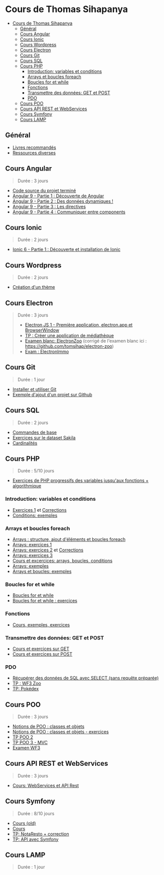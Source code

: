 # Cours de Thomas Sihapanya

- [Cours de Thomas Sihapanya](#cours-de-thomas-sihapanya)
  - [Général](#g%c3%a9n%c3%a9ral)
  - [Cours Angular](#cours-angular)
  - [Cours Ionic](#cours-ionic)
  - [Cours Wordpress](#cours-wordpress)
  - [Cours Electron](#cours-electron)
  - [Cours Git](#cours-git)
  - [Cours SQL](#cours-sql)
  - [Cours PHP](#cours-php)
    - [Introduction: variables et conditions](#introduction-variables-et-conditions)
    - [Arrays et boucles foreach](#arrays-et-boucles-foreach)
    - [Boucles for et while](#boucles-for-et-while)
    - [Fonctions](#fonctions)
    - [Transmettre des données: GET et POST](#transmettre-des-donn%c3%a9es-get-et-post)
    - [PDO](#pdo)
  - [Cours POO](#cours-poo)
  - [Cours API REST et WebServices](#cours-api-rest-et-webservices)
  - [Cours Symfony](#cours-symfony)
  - [Cours LAMP](#cours-lamp)

## Général

- [Livres recommandés](Random/recommanded-books.md)
- [Ressources diverses](Random/ressources.md)

## Cours Angular

> Durée : 3 jours

- [Code source du projet terminé](Angular/angular-tour-of-heroes)
- [Angular 9 - Partie 1 : Découverte de Angular](Angular/01.md)
- [Angular 9 - Partie 2 : Des données dynamiques !](Angular/02.md)
- [Angular 9 - Partie 3 : Les directives](Angular/03.md)
- [Angular 9 - Partie 4 : Communiquer entre components](Angular/04.md)

## Cours Ionic
> Durée : 2 jours
- [Ionic 6 - Partie 1 : Découverte et installation de Ionic](Ionic/01.md)


## Cours Wordpress
> Durée : 2 jours
 - [Création d'un thème](https://gist.github.com/tomsihap/268904d9eee5fccbc6a669105a9a318e)

## Cours Electron
> Durée : 3 jours
> - [Electron JS 1 - Première application, electron.app et BrowserWindow](ElectronJS/01.md)
> - [TP : Créer une application de médiathèque](ElectronJS/02.md)
> - [Examen blanc: ElectronZoo](ElectronJS/03.md) (corrigé de l'examen blanc ici : https://github.com/tomsihap/electron-zoo)
> - [Exam : ElectronImmo](ElectronJS/04.md)
## Cours Git

> Durée : 1 jour
- [Installer et utiliser Git](https://github.com/tomsihap/allcourses/blob/b2543928c9c83f3d47c02cd3423b5e15267533f4/Random/git.md)
- [Exemple d'ajout d'un projet sur Github](https://github.com/tomsihap/courses/blob/4b369b829dd823946ac3f79343f4f2d7a63f1745/topics/symfony/tp01-correction.md#ajouter-le-projet-%c3%a0-git)

## Cours SQL

> Durée : 2 jours
- [Commandes de base](https://gist.github.com/tomsihap/78d0c3fb0fc36239526c5a0fc6941993)
- [Exercices sur le dataset Sakila](https://gist.github.com/tomsihap/1c496f0da611aae2ec1bdc9eca45e06f)
- [Cardinalités](https://github.com/tomsihap/MVC-course/blob/c3c750743213daa6e0612ef260064ae1d9feb022/_cours/MVC-06.md)

## Cours PHP

> Durée : 5/10 jours

- [Exercices de PHP progressifs des variables jusqu'aux fonctions + algorithmique](https://gist.github.com/tomsihap/6583f017ca858ae74d9221a51f82ba63)

### Introduction: variables et conditions

- [Exercices 1](https://gist.github.com/tomsihap/0672872f32d20b74368dab80eb9907db#file-exercice-php) et [Corrections](https://gist.github.com/tomsihap/0672872f32d20b74368dab80eb9907db#file-correction-php)
- [Conditions: exemples](https://github.com/tomsihap/PHP-course/blob/master/TD-01%20-%20Structures/conditions.php)

### Arrays et boucles foreach

- [Arrays : structure, ajout d'éléments et boucles foreach](https://gist.github.com/tomsihap/d694dddf1f0c968202127859e3e1e026#file-01-cours-md)
- [Arrays: exercices 1](https://github.com/tomsihap/php-exercices/blob/master/exercice-02-arrays/index.php)
- [Arrays: exercices 2](https://gist.github.com/tomsihap/d694dddf1f0c968202127859e3e1e026#file-02-exercices-php) et [Corrections](https://gist.github.com/tomsihap/d694dddf1f0c968202127859e3e1e026#file-03-corrige-php)
- [Arrays: exercices 3](https://gist.github.com/tomsihap/0ce95ee46a6b57d55144a67d68baed35)
- [Cours et excercices: arrays, boucles, conditions](https://github.com/tomsihap/PHP-course/blob/master/TD-01%20-%20Structures/exercice.md)
- [Arrays: exemples](https://github.com/tomsihap/PHP-course/blob/master/TD-01%20-%20Structures/arrays.php)
- [Arrays et boucles: exemples](https://github.com/tomsihap/PHP-course/blob/master/TD-01%20-%20Structures/boucles-arrays.php)

### Boucles for et while

- [Boucles for et while](https://gist.github.com/tomsihap/aa0c9f59822fb62df2983b04ba1d2b13)
- [Boucles for et while : exercices](https://gist.github.com/tomsihap/273567c96b40f4d62b175b2b9aa2951d)

### Fonctions

- [Cours, exemples, exercices](https://gist.github.com/tomsihap/a80e77745ad223b02de1053403eaa903)

### Transmettre des données: GET et POST

- [Cours et exercices sur GET](https://gist.github.com/tomsihap/b92d7ff51c564cb6c9db408fd0bc0a36)
- [Cours et exercices sur POST](https://gist.github.com/tomsihap/526ba2f3193245bdc9b61ef32d7aaf94)

### PDO

- [Récupérer des données de SQL avec SELECT (sans requête préparée)](https://gist.github.com/tomsihap/4c91b7e3048a63fd01579e37dd2af926)
- [TP : WF3 Zoo](https://github.com/tomsihap/wf3zoo)
- [TP: Pokédex](https://github.com/tomsihap/crud-example-php-course)

## Cours POO

> Durée : 3 jours

- [Notions de POO : classes et objets](POO/01-cours.md)
- [Notions de POO : classes et objets - exercices](POO/01-exercices.md)
- [TP POO 2](POO/02-exercices.md)
- [TP POO 3 - MVC](POO/03-mvc.md)
- [Examen WF3](POO/examwf3/01.md)

## Cours API REST et WebServices

> Durée : 3 jours
- [Cours: WebServices et API Rest](https://github.com/tomsihap/php-api-course/blob/master/01%20-%20cours.md)

## Cours Symfony

> Durée : 8/10 jours

- [Cours (old)](https://gist.github.com/tomsihap/99b7ad51257721ee9c96bd2d95db504f)
- [Cours](https://gist.github.com/tomsihap/7e5063a12f6bab1d3af035e15698f48a)
- [TP: NotaResto + correction](https://gist.github.com/tomsihap/e939150d64b25c7b4010c847a3e77d48)
- [TP: API avec Symfony](https://gist.github.com/tomsihap/9f4d7e63c8f32292895c001a9aef1e8b)

## Cours LAMP

> Durée  : 1 jour

